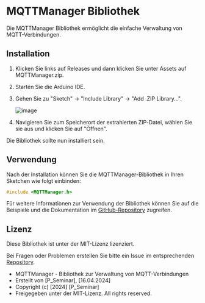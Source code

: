 # MQTTManager Bibliothek

Die MQTTManager Bibliothek ermöglicht die einfache Verwaltung von MQTT-Verbindungen.
## Installation

1. Klicken Sie links auf Releases und dann klicken Sie unter Assets auf MQTTManager.zip.

2. Starten Sie die Arduino IDE.

3. Gehen Sie zu "Sketch" -> "Include Library" -> "Add .ZIP Library...".

   ![image](https://techatronic.com/wp-content/uploads/2021/06/Library_Process_1.png)

4. Navigieren Sie zum Speicherort der extrahierten ZIP-Datei, wählen Sie sie aus und klicken Sie auf "Öffnen".

Die Bibliothek sollte nun installiert sein.

## Verwendung

Nach der Installation können Sie die MQTTManager-Bibliothek in Ihren Sketchen wie folgt einbinden:

```cpp
#include <MQTTManager.h>
```

Für weitere Informationen zur Verwendung der Bibliothek können Sie auf die Beispiele und die Dokumentation im [GitHub-Repository](https://github.com/ShadowRock345/ExampleSketches) zugreifen.


## Lizenz

Diese Bibliothek ist unter der MIT-Lizenz lizenziert. 

Bei Fragen oder Problemen erstellen Sie bitte ein Issue im entsprechenden [Repository](https://github.com/ShadowRock345/MQTTManager).


 * MQTTManager - Bibliothek zur Verwaltung von MQTT-Verbindungen
 * Erstellt von [P_Seminar], [16.04.2024]
 * Copyright (c) [2024] [P_Seminar]
 * Freigegeben unter der MIT-Lizenz. All rights reserved.
